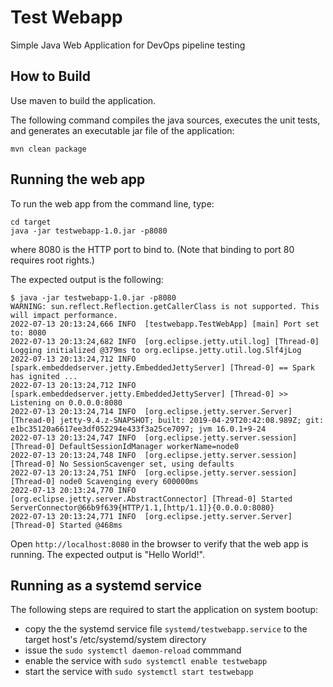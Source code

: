 # Test Webapp
Simple Java Web Application for DevOps pipeline testing

## How to Build
Use maven to build the application.

The following command compiles the java sources, executes the unit tests, and
generates an executable jar file of the application:

```
mvn clean package
```

## Running the web app
To run the web app from the command line, type:

```
cd target
java -jar testwebapp-1.0.jar -p8080
```

where 8080 is the HTTP port to bind to. (Note that binding to port 80 requires root rights.)

The expected output is the following:

```
$ java -jar testwebapp-1.0.jar -p8080
WARNING: sun.reflect.Reflection.getCallerClass is not supported. This will impact performance.
2022-07-13 20:13:24,666 INFO  [testwebapp.TestWebApp] [main] Port set to: 8080
2022-07-13 20:13:24,682 INFO  [org.eclipse.jetty.util.log] [Thread-0] Logging initialized @379ms to org.eclipse.jetty.util.log.Slf4jLog
2022-07-13 20:13:24,712 INFO  [spark.embeddedserver.jetty.EmbeddedJettyServer] [Thread-0] == Spark has ignited ...
2022-07-13 20:13:24,712 INFO  [spark.embeddedserver.jetty.EmbeddedJettyServer] [Thread-0] >> Listening on 0.0.0.0:8080
2022-07-13 20:13:24,714 INFO  [org.eclipse.jetty.server.Server] [Thread-0] jetty-9.4.z-SNAPSHOT; built: 2019-04-29T20:42:08.989Z; git: e1bc35120a6617ee3df052294e433f3a25ce7097; jvm 16.0.1+9-24
2022-07-13 20:13:24,747 INFO  [org.eclipse.jetty.server.session] [Thread-0] DefaultSessionIdManager workerName=node0
2022-07-13 20:13:24,748 INFO  [org.eclipse.jetty.server.session] [Thread-0] No SessionScavenger set, using defaults
2022-07-13 20:13:24,751 INFO  [org.eclipse.jetty.server.session] [Thread-0] node0 Scavenging every 600000ms
2022-07-13 20:13:24,770 INFO  [org.eclipse.jetty.server.AbstractConnector] [Thread-0] Started ServerConnector@66b9f639{HTTP/1.1,[http/1.1]}{0.0.0.0:8080}
2022-07-13 20:13:24,771 INFO  [org.eclipse.jetty.server.Server] [Thread-0] Started @468ms
```

Open ``http://localhost:8080`` in the browser to verify that the web app is running. The expected output is "Hello World!".


## Running as a systemd service
The following steps are required to start the application on system bootup:
- copy the the systemd service file ``systemd/testwebapp.service`` to the target host's /etc/systemd/system directory
- issue the ``sudo systemctl daemon-reload`` commmand
- enable the service with ``sudo systemctl enable testwebapp``
- start the service with ``sudo systemctl start testwebapp``

